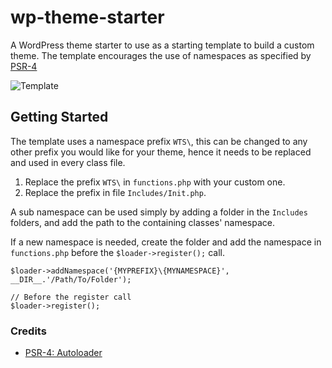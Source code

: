 # wp-theme-starter

A WordPress theme starter to use as a starting template to build a custom theme. The template encourages the use of namespaces as specified by [PSR-4](https://www.php-fig.org/psr/psr-4/)

![Template](https://media.giphy.com/media/26ufhYjBs6C4Q5SJG/giphy.gif?style=centerme)

## Getting Started

The template uses a namespace prefix `WTS\`, this can be changed to any other prefix you would like for your theme, hence it needs to be replaced and used in every class file.

1. Replace the prefix `WTS\` in `functions.php` with your custom one.
2. Replace the prefix in file `Includes/Init.php`.

A sub namespace can be used simply by adding a folder in the `Includes` folders, and add the path to the containing classes' namespace.

If a new namespace is needed, create the folder and add the namespace in `functions.php` before the `$loader->register();` call.

```
$loader->addNamespace('{MYPREFIX}\{MYNAMESPACE}', __DIR__.'/Path/To/Folder');

// Before the register call
$loader->register();
```

### Credits

- [PSR-4: Autoloader](https://www.php-fig.org/psr/psr-4/)
